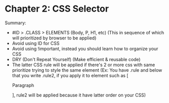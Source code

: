 # Chapter 2: CSS Selector

Summary:

- #ID > .CLASS > ELEMENTS (Body, P, H1, etc) (This in sequence of which will prioritized by browser to be applied)
- Avoid using ID for CSS
- Avoid using !important, instead you should learn how to organize your CSS
- DRY (Don't Repeat Yourself) (Make efficient & reusable code)
- The latter CSS rule will be applied if there's 2 or more css with same prioritize trying to style the same element
  (Ex: You have .rule and below that you write .rule2, if you apply it to element such as [<p class="rule rule2">Paragraph</p>], rule2 will be applied because it have latter order on your CSS)
